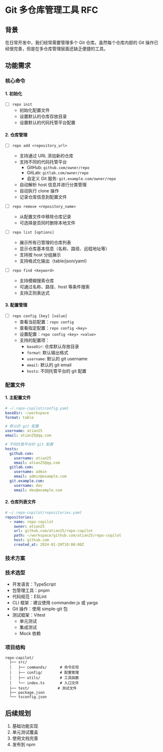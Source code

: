 # Git 多仓库管理工具 RFC

## 背景
在日常开发中，我们经常需要管理多个 Git 仓库。虽然每个仓库内部的 Git 操作已经很完善，但是在多仓库管理层面还缺乏便捷的工具。

## 功能需求

### 核心命令

#### 1. 初始化
- [ ] `repo init`
  - 初始化配置文件
  - 设置默认的仓库存放目录
  - 设置默认的代码托管平台配置

#### 2. 仓库管理
- [ ] `repo add <repository_url>`
  - 支持通过 URL 添加新的仓库
  - 支持不同的代码托管平台
    - GitHub: `github.com/owner/repo`
    - GitLab: `gitlab.com/owner/repo`
    - 自定义 Git 服务: `git.example.com/owner/repo`
  - 自动解析 host 信息并进行分类管理
  - 自动执行 clone 操作
  - 记录仓库信息到配置文件

- [ ] `repo remove <repository_name>`
  - 从配置文件中移除仓库记录
  - 可选择是否同时删除本地文件

- [ ] `repo list [options]`
  - 展示所有已管理的仓库列表
  - 显示仓库基本信息（名称、路径、远程地址等）
  - 支持按 host 分组展示
  - 支持格式化输出（table/json/yaml）

- [ ] `repo find <keyword>`
  - 支持模糊搜索仓库
  - 可通过名称、路径、host 等条件搜索
  - 支持正则表达式

#### 3. 配置管理
- [ ] `repo config [key] [value]`
  - 查看当前配置：`repo config`
  - 查看指定配置：`repo config <key>`
  - 设置配置：`repo config <key> <value>`
  - 支持的配置项：
    - `baseDir`: 仓库默认存放目录
    - `format`: 默认输出格式
    - `username`: 默认的 git username
    - `email`: 默认的 git email
    - `hosts`: 不同托管平台的 git 配置

### 配置文件

#### 1. 主配置文件
```yaml
# ~/.repo-copilot/config.yaml
baseDir: ~/workspace
format: table

# 默认的 git 配置
username: atian25
email: atian25@qq.com

# 不同托管平台的 git 配置
hosts:
  github.com:
    username: atian25
    email: atian25@qq.com
  gitlab.com:
    username: admin
    email: admin@example.com
  git.example.com:
    username: dev
    email: dev@example.com
```

#### 2. 仓库列表文件
```yaml
# ~/.repo-copilot/repositories.yaml
repositories:
  - name: repo-copilot
    owner: atian25
    url: github.com/atian25/repo-copilot
    path: ~/workspace/github.com/atian25/repo-copilot
    host: github.com
    created_at: 2024-01-20T10:00:00Z
```

### 技术方案

### 技术选型
- 开发语言：TypeScript
- 包管理工具：pnpm
- 代码规范：ESLint
- CLI 框架：建议使用 commander.js 或 yargs
- Git 操作：使用 simple-git 包
- 测试框架：Vitest
  - 单元测试
  - 集成测试
  - Mock 依赖

### 项目结构
```
repo-copilot/
  ├── src/
  │   ├── commands/      # 命令实现
  │   ├── config/        # 配置管理
  │   ├── utils/         # 工具函数
  │   └── index.ts       # 入口文件
  ├── test/             # 测试文件
  ├── package.json
  └── tsconfig.json
```

## 后续规划
1. 基础功能实现
2. 单元测试覆盖
3. 使用文档完善
4. 发布到 npm
